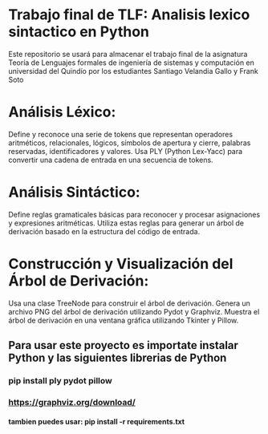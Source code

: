 # Trabajo final de TLF: Analisis lexico sintactico en Python
Este repositorio se usará para almacenar el trabajo final de la asignatura Teoría de Lenguajes formales de ingeniería de sistemas y computación en universidad del Quindío por los estudiantes Santiago Velandia Gallo y Frank Soto

# Análisis Léxico:

Define y reconoce una serie de tokens que representan operadores aritméticos, relacionales, lógicos, símbolos de apertura y cierre, palabras reservadas, identificadores y valores.
Usa PLY (Python Lex-Yacc) para convertir una cadena de entrada en una secuencia de tokens.

# Análisis Sintáctico:

Define reglas gramaticales básicas para reconocer y procesar asignaciones y expresiones aritméticas.
Utiliza estas reglas para generar un árbol de derivación basado en la estructura del código de entrada.

# Construcción y Visualización del Árbol de Derivación:

Usa una clase TreeNode para construir el árbol de derivación.
Genera un archivo PNG del árbol de derivación utilizando Pydot y Graphviz.
Muestra el árbol de derivación en una ventana gráfica utilizando Tkinter y Pillow.

## Para usar este proyecto es importate instalar Python y las siguientes librerias de Python
### pip install ply pydot pillow
### https://graphviz.org/download/

#### tambien puedes usar: pip install -r requirements.txt

